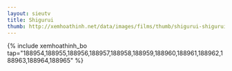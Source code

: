 ```yaml
---
layout: sieutv
title: Shigurui
thumb: http://xemhoathinh.net/data/images/films/thumb/shigurui-shigurui-2012.jpg
---
```

{% include xemhoathinh_bo tap="188954,188955,188956,188957,188958,188959,188960,188961,188962,188963,188964,188965" %} 
